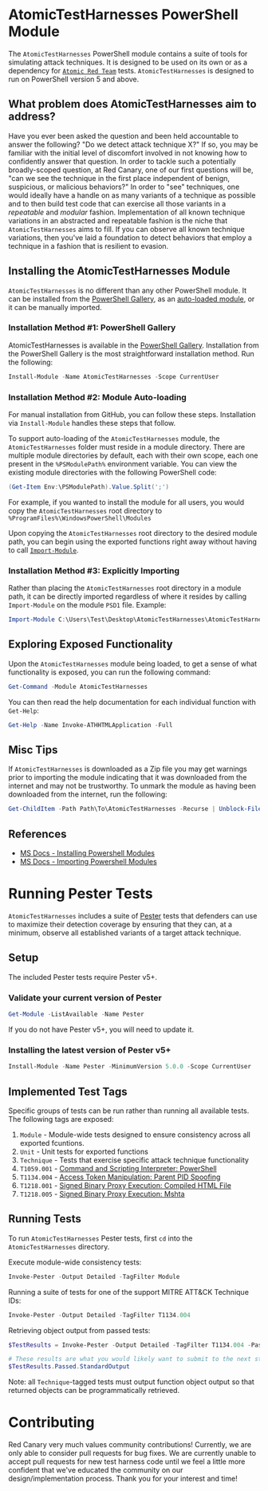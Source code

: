 # AtomicTestHarnesses PowerShell Module

The `AtomicTestHarnesses` PowerShell module contains a suite of tools for simulating attack techniques. It is designed to be used on its own or as a dependency for [`Atomic Red Team`](https://github.com/redcanaryco/atomic-red-team) tests. `AtomicTestHarnesses` is designed to run on PowerShell version 5 and above.

## What problem does AtomicTestHarnesses aim to address?

Have you ever been asked the question and been held accountable to answer the following? "Do we detect attack technique X?" If so, you may be familiar with the initial level of discomfort involved in not knowing how to confidently answer that question. In order to tackle such a potentially broadly-scoped question, at Red Canary, one of our first questions will be, "can we see the technique in the first place independent of benign, suspicious, or malicious behaviors?" In order to "see" techniques, one would ideally have a handle on as many variants of a technique as possible and to then build test code that can exercise all those variants in a _repeatable_ and _modular_ fashion. Implementation of all known technique variations in an abstracted and repeatable fashion is the niche that `AtomicTestHarnesses` aims to fill. If you can observe all known technique variations, then you've laid a foundation to detect behaviors that employ a technique in a fashion that is resilient to evasion.

## Installing the AtomicTestHarnesses Module

`AtomicTestHarnesses` is no different than any other PowerShell module. It can be installed from the [PowerShell Gallery](https://www.powershellgallery.com/), as an [auto-loaded module](https://docs.microsoft.com/en-us/powershell/module/microsoft.powershell.core/about/about_modules?view=powershell-7#module-auto-loading), or it can be manually imported.

### Installation Method #1: PowerShell Gallery

AtomicTestHarnesses is available in the [PowerShell Gallery](https://www.powershellgallery.com/packages/AtomicTestHarnesses). Installation from the PowerShell Gallery is the most straightforward installation method. Run the following:

```powershell
Install-Module -Name AtomicTestHarnesses -Scope CurrentUser
```

### Installation Method #2: Module Auto-loading

For manual installation from GitHub, you can follow these steps. Installation via `Install-Module` handles these steps that follow.

To support auto-loading of the `AtomicTestHarnesses` module, the `AtomicTestHarnesses` folder must reside in a module directory. There are multiple module directories by default, each with their own scope, each one present in the `%PSModulePath%` environment variable. You can view the existing module directories with the following PowerShell code:

```powershell
(Get-Item Env:\PSModulePath).Value.Split(';')
```

For example, if you wanted to install the module for all users, you would copy the `AtomicTestHarnesses` root directory to `%ProgramFiles%\WindowsPowerShell\Modules`

Upon copying the `AtomicTestHarnesses` root directory to the desired module path, you can begin using the exported functions right away without having to call [`Import-Module`](https://docs.microsoft.com/en-us/powershell/module/microsoft.powershell.core/import-module?view=powershell-7).

### Installation Method #3: Explicitly Importing

Rather than placing the `AtomicTestHarnesses` root directory in a module path, it can be directly imported regardless of where it resides by calling `Import-Module` on the module `PSD1` file. Example:

```powershell
Import-Module C:\Users\Test\Desktop\AtomicTestHarnesses\AtomicTestHarnesses.psd1
```

## Exploring Exposed Functionality

Upon the `AtomicTestHarnesses` module being loaded, to get a sense of what functionality is exposed, you can run the following command:

```powershell
Get-Command -Module AtomicTestHarnesses
```

You can then read the help documentation for each individual function with `Get-Help`:

```powershell
Get-Help -Name Invoke-ATHHTMLApplication -Full
```

## Misc Tips

If `AtomicTestHarnesses` is downloaded as a Zip file you may get warnings prior to importing the module indicating that it was downloaded from the internet and may not be trustworthy. To unmark the module as having been downloaded from the internet, run the following:

```powershell
Get-ChildItem -Path Path\To\AtomicTestHarnesses -Recurse | Unblock-File
```

## References
- [MS Docs - Installing Powershell Modules](https://docs.microsoft.com/en-us/powershell/scripting/developer/module/installing-a-powershell-module?view=powershell-7)
- [MS Docs - Importing Powershell Modules](https://docs.microsoft.com/en-us/powershell/scripting/developer/module/importing-a-powershell-module?view=powershell-7)

# Running Pester Tests

`AtomicTestHarnesses` includes a suite of [Pester](https://github.com/pester/Pester) tests that defenders can use to maximize their detection coverage by ensuring that they can, at a minimum, observe all established variants of a target attack technique.

## Setup

The included Pester tests require Pester v5+.

### Validate your current version of Pester

```powershell
Get-Module -ListAvailable -Name Pester
```

If you do not have Pester v5+, you will need to update it.

### Installing the latest version of Pester v5+

```powershell
Install-Module -Name Pester -MinimumVersion 5.0.0 -Scope CurrentUser
```

## Implemented Test Tags

Specific groups of tests can be run rather than running all available tests. The following tags are exposed:

1. `Module` - Module-wide tests designed to ensure consistency across all exported fcuntions.
2. `Unit` - Unit tests for exported functions
3. `Technique` - Tests that exercise specific attack technique functionality
4. `T1059.001` - [Command and Scripting Interpreter: PowerShell](https://attack.mitre.org/techniques/T1059/001/)
5. `T1134.004` - [Access Token Manipulation: Parent PID Spoofing](https://attack.mitre.org/techniques/T1134/004/)
6. `T1218.001` - [Signed Binary Proxy Execution: Compiled HTML File](https://attack.mitre.org/techniques/T1218/001/)
7. `T1218.005` - [Signed Binary Proxy Execution: Mshta](https://attack.mitre.org/techniques/T1218/005/)

## Running Tests

To run `AtomicTestHarnesses` Pester tests, first `cd` into the `AtomicTestHarnesses` directory.

Execute module-wide consistency tests:

```powershell
Invoke-Pester -Output Detailed -TagFilter Module
```

Running a suite of tests for one of the support MITRE ATT&CK Technique IDs:

```powershell
Invoke-Pester -Output Detailed -TagFilter T1134.004
```

Retrieving object output from passed tests:

```powershell
$TestResults = Invoke-Pester -Output Detailed -TagFilter T1134.004 -PassThru

# These results are what you would likely want to submit to the next stage in your test pipeline.
$TestResults.Passed.StandardOutput
```

Note: all `Technique`-tagged tests must output function object output so that returned objects can be programmatically retrieved.

# Contributing

Red Canary very much values community contributions! Currently, we are only able to consider pull requests for bug fixes. We are currently unable to accept pull requests for new test harness code until we feel a little more confident that we've educated the community on our design/implementation process. Thank you for your interest and time!